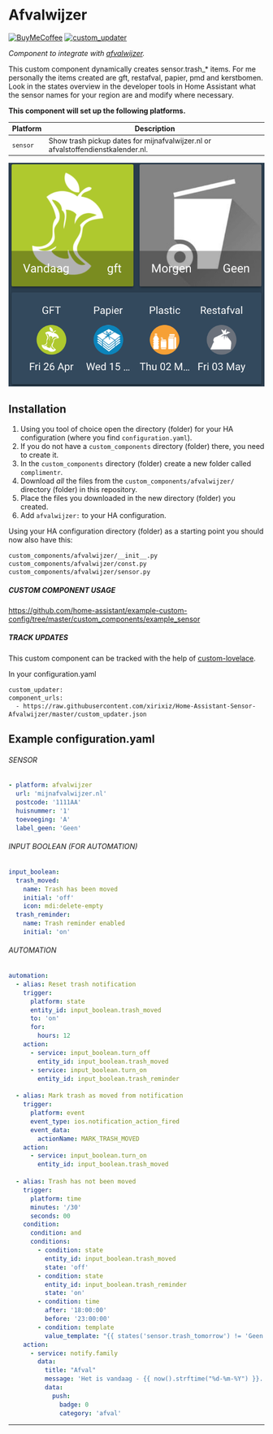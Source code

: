 # Afvalwijzer

[![BuyMeCoffee][buymecoffeebedge]][buymecoffee]
[![custom_updater][customupdaterbadge]][customupdater]

_Component to integrate with [afvalwijzer][afvalwijzer]._

This custom component dynamically creates sensor.trash_* items. For me personally the items created are gft, restafval, papier, pmd and kerstbomen. Look in the states overview in the developer tools in Home Assistant what the sensor names for your region are and modify where necessary.


**This component will set up the following platforms.**

Platform | Description
-- | --
`sensor` | Show trash pickup dates for mijnafvalwijzer.nl or afvalstoffendienstkalender.nl.

![example][exampleimg]

## Installation
1. Using you tool of choice open the directory (folder) for your HA configuration (where you find `configuration.yaml`).
2. If you do not have a `custom_components` directory (folder) there, you need to create it.
3. In the `custom_components` directory (folder) create a new folder called `complimentr`.
4. Download _all_ the files from the `custom_components/afvalwijzer/` directory (folder) in this repository.
5. Place the files you downloaded in the new directory (folder) you created.
6. Add `afvalwijzer:` to your HA configuration.

Using your HA configuration directory (folder) as a starting point you should now also have this:

```text
custom_components/afvalwijzer/__init__.py
custom_components/afvalwijzer/const.py
custom_components/afvalwijzer/sensor.py
```

##### CUSTOM COMPONENT USAGE
https://github.com/home-assistant/example-custom-config/tree/master/custom_components/example_sensor

##### TRACK UPDATES
This custom component can be tracked with the help of [custom-lovelace](https://github.com/ciotlosm/custom-lovelace).

In your configuration.yaml

 ```
custom_updater:
 component_urls:
   - https://raw.githubusercontent.com/xirixiz/Home-Assistant-Sensor-Afvalwijzer/master/custom_updater.json
```

## Example configuration.yaml

###### SENSOR
```yaml
- platform: afvalwijzer
  url: 'mijnafvalwijzer.nl'
  postcode: '1111AA'
  huisnummer: '1'
  toevoeging: 'A'
  label_geen: 'Geen'
```
  
###### INPUT BOOLEAN (FOR AUTOMATION)
```yaml
input_boolean:
  trash_moved:
    name: Trash has been moved
    initial: 'off'
    icon: mdi:delete-empty
  trash_reminder:
    name: Trash reminder enabled
    initial: 'on'
```

###### AUTOMATION
```yaml
automation:
  - alias: Reset trash notification
    trigger:
      platform: state
      entity_id: input_boolean.trash_moved
      to: 'on'
      for:
        hours: 12
    action:
      - service: input_boolean.turn_off
        entity_id: input_boolean.trash_moved
      - service: input_boolean.turn_on
        entity_id: input_boolean.trash_reminder

  - alias: Mark trash as moved from notification
    trigger:
      platform: event
      event_type: ios.notification_action_fired
      event_data:
        actionName: MARK_TRASH_MOVED
    action:
      - service: input_boolean.turn_on
        entity_id: input_boolean.trash_moved

  - alias: Trash has not been moved
    trigger:
      platform: time
      minutes: '/30'
      seconds: 00
    condition:
      condition: and
      conditions:
        - condition: state
          entity_id: input_boolean.trash_moved
          state: 'off'
        - condition: state
          entity_id: input_boolean.trash_reminder
          state: 'on'
        - condition: time
          after: '18:00:00'
          before: '23:00:00'
        - condition: template
          value_template: "{{ states('sensor.trash_tomorrow') != 'Geen' }}"
    action:
      - service: notify.family
        data:
          title: "Afval"
          message: 'Het is vandaag - {{ now().strftime("%d-%m-%Y") }}. Afvaltype(n): {{ states.sensor.trash_tomorrow.state }} wordt opgehaald op: {{ (as_timestamp(now()) + (24*3600)) | timestamp_custom("%d-%m-%Y", True) }}!'
          data:
            push:
              badge: 0
              category: 'afval'
```

***

[exampleimg]: afvalwijzer_lovelace.png
[buymecoffee]: https://www.buymeacoffee.com/xirixiz
[buymecoffeebedge]: https://camo.githubusercontent.com/cd005dca0ef55d7725912ec03a936d3a7c8de5b5/68747470733a2f2f696d672e736869656c64732e696f2f62616467652f6275792532306d6525323061253230636f666665652d646f6e6174652d79656c6c6f772e737667
[afvalwijzer]: https://mijnafvalwijzer.nl
[customupdater]: https://github.com/custom-components/custom_updater
[customupdaterbadge]: https://img.shields.io/badge/custom__updater-true-success.svg

